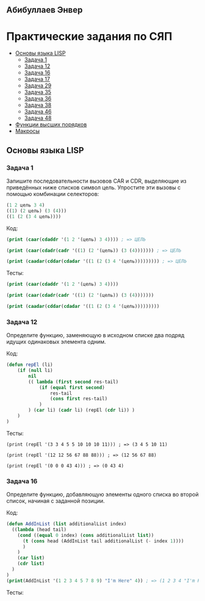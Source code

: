 ## Абибуллаев Энвер

# Практические задания по СЯП
- [Основы языка LISP](#Основы-языка-LISP)
  - [Задача 1](#Задача-1)
  - [Задача 12](#Задача-12)
  - [Задача 16](#Задача-16)
  - [Задача 17](#Задача-17)
  - [Задача 29](#Задача-29)
  - [Задача 35](#Задача-35)
  - [Задача 36](#Задача-36)
  - [Задача 38](#Задача-38)
  - [Задача 46](#Задача-46)
  - [Задача 48](#Задача-48)
- [Функции высших порядков](#Функции-высших-порядков)
- [Макросы](#Макросы)
  
## Основы языка LISP
### Задача 1
  Запишите последовательности вызовов CAR и CDR, выделяющие из приведённых ниже списков символ цель. Упростите эти вызовы с помощью комбинации селекторов:
  ```lisp
  (1 2 цель 3 4)
  ((1) (2 цель) (3 (4)))
  ((1 (2 (3 4 цель))))
  ```
  Код:
  ```lisp
  (print (caar(cdaddr '(1 2 '(цель) 3 4)))) ; => ЦЕЛЬ

  (print (caar(cdadr(cadr '((1) (2 '(цель)) (3 (4))))))) ; => ЦЕЛЬ

  (print (caadar(cddar(cdadar '((1 (2 (3 4 '(цель))))))))) ; => ЦЕЛЬ
  ```
  Тесты:
  ```lisp
  (print (caar(cdaddr '(1 2 '(цель) 3 4))))

  (print (caar(cdadr(cadr '((1) (2 '(цель)) (3 (4)))))))

  (print (caadar(cddar(cdadar '((1 (2 (3 4 '(цель)))))))))
  ```
### Задача 12
  Определите функцию, заменяющую в исходном списке два подряд идущих одинаковых элемента одним.
  
  Код:
```lisp
(defun repEl (li)
	(if (null li)
		nil
		(( lambda (first second res-tail)
			(if (equal first second)
				res-tail 
				(cons first res-tail)
			)
		) (car li) (cadr li) (repEl (cdr li)) ) 
	)
)
```
  Тесты:
```
(print (repEl '(3 3 4 5 5 10 10 10 11))) ; => (3 4 5 10 11)

(print (repEl '(12 12 56 67 88 88))) ; => (12 56 67 88)

(print (repEl '(0 0 0 43 4))) ; => (0 43 4) 
```
### Задача 16
  Определите функцию, добавляющую элементы одного списка во второй список, начиная с заданной позиции.
  
  Код:
  ```lisp
  (defun AddInList (list additionalList index) 
    ((lambda (head tail) 
      (cond ((equal 0 index) (cons additionalList list))
        (t (cons head (AddInList tail additionalList (- index 1))))
        )
      )
      (car list)
      (cdr list)
    )
  )
(print(AddInList '(1 2 3 4 5 7 8 9) "I'm Here" 4)) ; => (1 2 3 4 "I'm Here" 5 7 8 9)
```
  Тесты:
